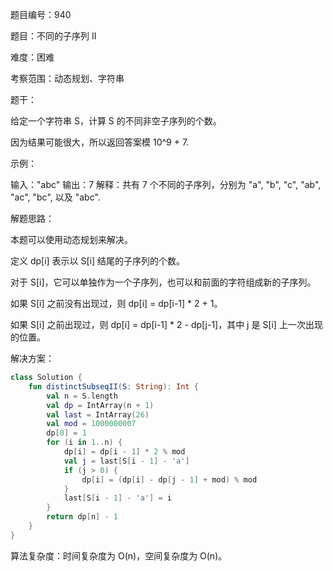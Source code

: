题目编号：940

题目：不同的子序列 II

难度：困难

考察范围：动态规划、字符串

题干：

给定一个字符串 S，计算 S 的不同非空子序列的个数。

因为结果可能很大，所以返回答案模 10^9 + 7.

示例：

输入："abc"
输出：7
解释：共有 7 个不同的子序列，分别为 "a", "b", "c", "ab", "ac", "bc", 以及 "abc".

解题思路：

本题可以使用动态规划来解决。

定义 dp[i] 表示以 S[i] 结尾的子序列的个数。

对于 S[i]，它可以单独作为一个子序列，也可以和前面的字符组成新的子序列。

如果 S[i] 之前没有出现过，则 dp[i] = dp[i-1] * 2 + 1。

如果 S[i] 之前出现过，则 dp[i] = dp[i-1] * 2 - dp[j-1]，其中 j 是 S[i] 上一次出现的位置。

解决方案：

```kotlin
class Solution {
    fun distinctSubseqII(S: String): Int {
        val n = S.length
        val dp = IntArray(n + 1)
        val last = IntArray(26)
        val mod = 1000000007
        dp[0] = 1
        for (i in 1..n) {
            dp[i] = dp[i - 1] * 2 % mod
            val j = last[S[i - 1] - 'a']
            if (j > 0) {
                dp[i] = (dp[i] - dp[j - 1] + mod) % mod
            }
            last[S[i - 1] - 'a'] = i
        }
        return dp[n] - 1
    }
}
```

算法复杂度：时间复杂度为 O(n)，空间复杂度为 O(n)。